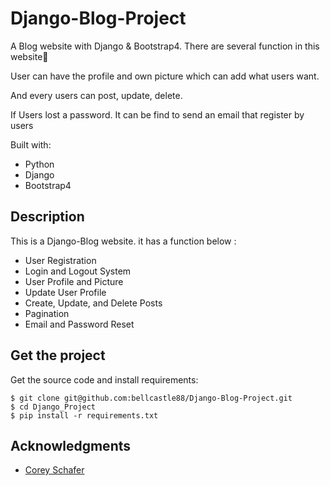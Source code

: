 # Django-Blog-Project

A Blog website with Django & Bootstrap4. There are several function in this website🎉

User can have the profile and own picture which can add what users want.

And every users can post, update, delete. 

If Users lost a password. It can be find to send an email that register by users  

Built with:

- Python 
- Django 
- Bootstrap4

## Description

This is a Django-Blog website. it has a function below : 

- User Registration
- Login and Logout System
- User Profile and Picture 
- Update User Profile
- Create, Update, and Delete Posts
- Pagination
- Email and Password Reset

## Get the project

Get the source code and install requirements:

```
$ git clone git@github.com:bellcastle88/Django-Blog-Project.git
$ cd Django_Project
$ pip install -r requirements.txt
```

## Acknowledgments

* [Corey Schafer]( https://www.youtube.com/watch?v=UmljXZIypDc&list=PL-osiE80TeTtoQCKZ03TU5fNfx2UY6U4p )



